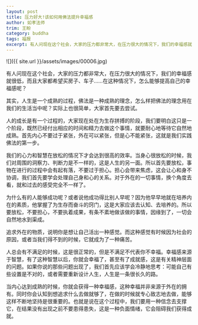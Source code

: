 ```yaml
---
layout: post
title: 压力好大!该如何用佛法提升幸福感
author: 如孝法师
trim: 王盼
category: buddha
tags: 福报
excerpt: 有人问现在这个社会，大家的压力都非常大，在压力很大的情况下，我们的幸福感就很低，而且大家都希望买房子、车子……在这种情况下，怎么能够提高自己的幸福感呢？
---
```


![]({{ site.url }}/assets/images/00006.jpg)

有人问现在这个社会，大家的压力都非常大，在压力很大的情况下，我们的幸福感就很低，而且大家都希望买房子、车子……在这种情况下，怎么能够提高自己的幸福感呢？

其实，人生是一个成熟的过程，佛法是一种成熟的理念，怎么样把佛法的理念用在我们的生活当中呢？实际上也很简单，大家首先要去尝试。

人的成长是有一个过程的，大家现在处在为生存拼搏的阶段，我们要明白这只是一个阶段，既然已经付出相应的时间和精力去做这个事情，就要耐心地等待它自然地成熟。首先内心不要过于紧张，外在可以紧张，但是心不能紧张，这就是我们实践佛法的第一步。

我们的心力和智慧在放松的情况下才会达到很高的效率。当身心很放松的时候，我们对周围的洞察力、判断力是不一样的，这是人生的另一面。所以首先要放松，事物在进行的过程中会有起有落，不要过于担心。担心会带来焦虑，这会让心和身不协调，我们首先要学会处理自己身和心的关系。对于外在的一切事情，换个角度去看，就和过去的感受完全不一样了。

为什么有的人能够成功呢？或者说他成功得比别人早呢？因为他早早地就在培养内在的素质，他掌握了为生存而奋斗的窍门，这是大家应该去认知、去培养的。所以要放松，不要担心，不要执着成果，有条不紊地做该做的事情，因缘到了，一切会自然地水到渠成。

追求外在的物质，说明你是想让自己活出一种感觉。而这种感觉有时候因为社会的原因，或者当我们得不到的时候，它就成为了一种痛苦。

人总会有不满足的时候，这是很正常的，但是不满足不代表你不幸福。幸福感来源于智慧，有了这种智慧以后，你就会幸福了，甚至有了成就感，这是有关精神层面的问题。如果你说的那些问题出现了，我们首先应该学会冷静地思考：可能自己有些设置是不对的，或者需要重新设计人生，人生是一条很长久的路。

当内心达到成熟的时候，你就会获得一种幸福感，这种幸福并非来源于外在的拥有。同时你会认知到想追求什么去做就够了，在做的时候就专心致志地去做，能够这样不断地坚持是很重要的。也就是说在这个过程中，我们要用一种信念去支撑它，在结果没有出现之前不要患得患失，这是一种负面情绪，它会阻碍我们获得成就。
